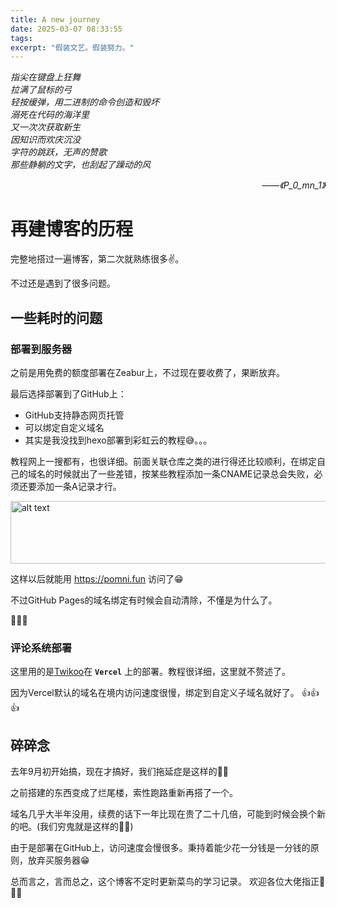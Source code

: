 ```yaml
---
title: A new journey
date: 2025-03-07 08:33:55
tags: 
excerpt: "假装文艺。假装努力。"
---
```


*指尖在键盘上狂舞*  
*拉满了鼠标的弓*  
*轻按缓弹，用二进制的命令创造和毁坏*  
*溺死在代码的海洋里*  
*又一次次获取新生*  
*因知识而欢庆沉没*  
*字符的跳跃，无声的赞歌*  
*那些静躺的文字，也刮起了躁动的风*

<p style="text-align:right;"><i>——《P_0_mn_1》</i></p>


# 再建博客的历程

完整地搭过一遍博客，第二次就熟练很多✌️。

不过还是遇到了很多问题。

## 一些耗时的问题

### 部署到服务器

之前是用免费的额度部署在Zeabur上，不过现在要收费了，果断放弃。

最后选择部署到了GitHub上：
- GitHub支持静态网页托管
- 可以绑定自定义域名
- 其实是我没找到hexo部署到彩虹云的教程😅。。。

教程网上一搜都有，也很详细。前面关联仓库之类的进行得还比较顺利，在绑定自己的域名的时候就出了一些差错，按某些教程添加一条CNAME记录总会失败，必须还要添加一条A记录才行。

<img src="dns.jpg" alt="alt text" width="600" height="100">

这样以后就能用 https://pomni.fun 访问了😁

不过GitHub Pages的域名绑定有时候会自动清除，不懂是为什么了。

🥴🥴🥴

### 评论系统部署

这里用的是[Twikoo](https://twikoo.js.org/quick-start.html)在 <code class="nextra-code" dir="ltr">**Vercel**</code> 上的部署。教程很详细，这里就不赘述了。


因为Vercel默认的域名在境内访问速度很慢，绑定到自定义子域名就好了。
👍👍👍

## 碎碎念

去年9月初开始搞，现在才搞好，我们拖延症是这样的🤷‍♀️

之前搭建的东西变成了烂尾楼，索性跑路重新再搭了一个。

域名几乎大半年没用，续费的话下一年比现在贵了二十几倍，可能到时候会换个新的吧。(我们穷鬼就是这样的🤷‍♀️)

由于是部署在GitHub上，访问速度会慢很多。秉持着能少花一分钱是一分钱的原则，放弃买服务器😁

总而言之，言而总之，这个博客不定时更新菜鸟的学习记录。
欢迎各位大佬指正🙏🙏🙏

